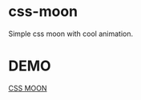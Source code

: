 # css-moon
Simple css moon with cool animation.

# DEMO
<a href="https://www.codingstart.in/post.php?post=Css%20Moon">CSS MOON</a>
